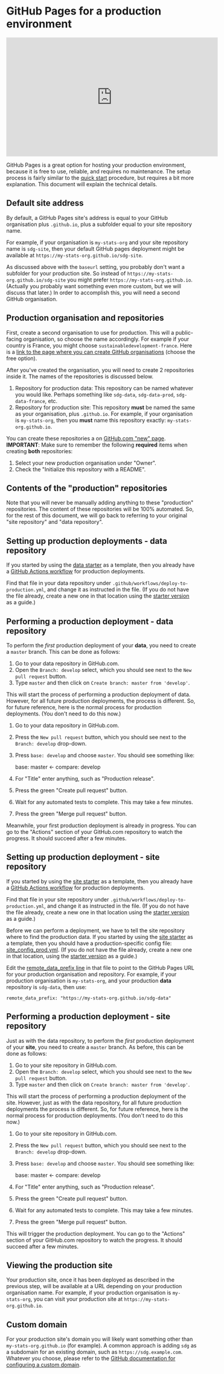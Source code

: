 <h1>GitHub Pages for a production environment</h1>

<iframe width="560" height="315" src="https://www.youtube.com/embed/Qa8m0NaUqHs" title="YouTube video player" frameborder="0" allow="accelerometer; autoplay; clipboard-write; encrypted-media; gyroscope; picture-in-picture" allowfullscreen></iframe>

GitHub Pages is a great option for hosting your production environment, because it is free to use, reliable, and requires no maintenance. The setup process is fairly similar to the [quick start](../quick-start.md) procedure, but requires a bit more explanation. This document will explain the technical details.

## Default site address

By default, a GitHub Pages site's address is equal to your GitHub organisation plus `.github.io`, plus a subfolder equal to your site repository name.

For example, if your organisation is `my-stats-org` and your site repository name is `sdg-site`, then your default GitHub pages deployment might be available at `https://my-stats-org.github.io/sdg-site`.

As discussed above with the `baseurl` setting, you probably don't want a subfolder for your production site. So instead of `https://my-stats-org.github.io/sdg-site` you might prefer `https://my-stats-org.github.io`. (Actually you probably want something even more custom, but we will discuss that later.) In order to accomplish this, you will need a second GitHub organisation.

## Production organisation and repositories

First, create a second organisation to use for production. This will a public-facing organisation, so choose the name accordingly. For example if your country is France, you might choose `sustainabledevelopment-france`. Here is a [link to the page where you can create GitHub organisations](https://github.com/organizations/plan) (choose the free option).

After you've created the organisation, you will need to create 2 repositories inside it. The names of the repositories is discussed below.

1. Repository for production data: This repository can be named whatever you would like. Perhaps something like `sdg-data`, `sdg-data-prod`, `sdg-data-france`, etc.
2. Repository for production site: This repository **must** be named the same as your organisation, plus `.github.io`. For example, if your organisation is `my-stats-org`, then you **must** name this repository exactly: `my-stats-org.github.io`.

You can create these repositories a on [GitHub.com "new" page](https://github.com/new). **IMPORTANT**: Make sure to remember the following **required** items when creating **both** repositories:

1. Select your new production organisation under "Owner".
2. Check the "Initialize this repository with a README".

## Contents of the "production" repositories

Note that you will never be manually adding anything to these "production" repositories. The content of these repositories will be 100% automated. So, for the rest of this document, we will go back to referring to your original "site repository" and "data repository".

## Setting up production deployments - data repository

If you started by using the [data starter](https://github.com/open-sdg/open-sdg-data-starter) as a template, then you already have a [GitHub Actions workflow](https://github.com/open-sdg/open-sdg-data-starter/blob/develop/.github/workflows/deploy-to-production.yml) for production deployments.

Find that file in your data repository under `.github/workflows/deploy-to-production.yml`, and change it as instructed in the file. (If you do not have the file already, create a new one in that location using the [starter version](https://github.com/open-sdg/open-sdg-data-starter/blob/develop/.github/workflows/deploy-to-production.yml) as a guide.)

## Performing a production deployment - data repository

To perform the *first* production deployment of your **data**, you need to create a `master` branch. This can be done as follows:

1. Go to your data repository in GitHub.com.
2. Open the `Branch: develop` select, which you should see next to the `New pull request` button.
3. Type `master` and then click on `Create branch: master from 'develop'`.

This will start the process of performing a production deployment of data. However, for all future production deployments, the process is different. So, for future reference, here is the normal process for production deployments. (You don't need to do this now.)

1. Go to your data repository in GitHub.com.
2. Press the `New pull request` button, which you should see next to the `Branch: develop` drop-down.
3. Press `base: develop` and choose `master`. You should see something like:

    base: master <- compare: develop

4. For "Title" enter anything, such as "Production release".
5. Press the green "Create pull request" button.
6. Wait for any automated tests to complete. This may take a few minutes.
7. Press the green "Merge pull request" button.

Meanwhile, your first production deployment is already in progress. You can go to the "Actions" section of your GitHub.com repository to watch the progress. It should succeed after a few minutes.

## Setting up production deployment - site repository

If you started by using the [site starter](https://github.com/open-sdg/open-sdg-site-starter) as a template, then you already have a [GitHub Actions workflow](https://github.com/open-sdg/open-sdg-site-starter/blob/develop/.github/workflows/deploy-to-production.yml) for production deployments.

Find that file in your site repository under `.github/workflows/deploy-to-production.yml`, and change it as instructed in the file. (If you do not have the file already, create a new one in that location using the [starter version](https://github.com/open-sdg/open-sdg-site-starter/blob/develop/.github/workflows/deploy-to-production.yml) as a guide.)

Before we can perform a deployment, we have to tell the site repository where to find the production data. If you started by using the [site starter](https://github.com/open-sdg/open-sdg-site-starter) as a template, then you should have a production-specific config file: [site_config_prod.yml](https://github.com/open-sdg/open-sdg-site-starter/blob/develop/_data/site_config_prod.yml). (If you do not have the file already, create a new one in that location, using the [starter version](https://github.com/open-sdg/open-sdg-site-starter/blob/develop/_data/site_config_prod.yml) as a guide.)

Edit the [remote_data_prefix line](https://github.com/open-sdg/open-sdg-site-starter/blob/develop/_data/site_config_prod.yml#L19) in that file to point to the GitHub Pages URL for your production organisation and repository. For example, if your production organisation is `my-stats-org`, and your production **data** repository is `sdg-data`, then use:

```
remote_data_prefix: "https://my-stats-org.github.io/sdg-data"
```

## Performing a production deployment - site repository

Just as with the data repository, to perform the *first* production deployment of your **site**, you need to create a `master` branch. As before, this can be done as follows:

1. Go to your site repository in GitHub.com.
2. Open the `Branch: develop` select, which you should see next to the `New pull request` button.
3. Type `master` and then click on `Create branch: master from 'develop'`.

This will start the process of performing a production deployment of the site. However, just as with the data repository, for all future production deployments the process is different. So, for future reference, here is the normal process for production deployments. (You don't need to do this now.)

1. Go to your site repository in GitHub.com.
2. Press the `New pull request` button, which you should see next to the `Branch: develop` drop-down.
3. Press `base: develop` and choose `master`. You should see something like:

    base: master <- compare: develop

4. For "Title" enter anything, such as "Production release".
5. Press the green "Create pull request" button.
6. Wait for any automated tests to complete. This may take a few minutes.
7. Press the green "Merge pull request" button.

This will trigger the production deployment. You can go to the "Actions" section of your GitHub.com repository to watch the progress. It should succeed after a few minutes.

## Viewing the production site

Your production site, once it has been deployed as described in the previous step, will be available at a URL depending on your production organisation name. For example, if your production organisation is `my-stats-org`, you can visit your production site at `https://my-stats-org.github.io`.

## Custom domain

For your production site's domain you will likely want something other than `my-stats-org.github.io` (for example). A common approach is adding `sdg` as a subdomain for an existing domain, such as `https://sdg.example.com`. Whatever you choose, please refer to the [GitHub documentation for configuring a custom domain](https://help.github.com/en/github/working-with-github-pages/configuring-a-custom-domain-for-your-github-pages-site).
